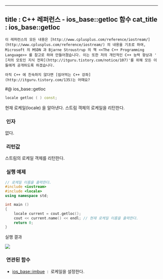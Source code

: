 ----------------
title : C++ 레퍼런스 - ios_base::getloc 함수
cat_title :  ios_base::getloc
--------------



```warning
이 레퍼런스의 모든 내용은 [http://www.cplusplus.com/reference/iostream/](http://www.cplusplus.com/reference/iostream/) 의 내용을 기초로 하여, Microsoft 의 MSDN 과 Bjarne Stroustrup 의 책 <<The C++ Programming Language>> 를 참고로 하여 만들어졌습니다. 이는 또한 저의 개인적인 C++ 능력 향상과 ' [저의 모토인 지식 전파](http://itguru.tistory.com/notice/107)'를 위해 모든 이들에게 공개하도록 하겠습니다.
```

```info
아직 C++ 에 친숙하지 않다면 [씹어먹는 C++ 강좌](http://itguru.tistory.com/135)는 어때요?
```

#@ ios_base::getloc

```cpp
locale getloc ( ) const;
```


현재 로케일(locale) 을 알아낸다.
스트림 객체의 로케일을 리턴한다.




###  인자





없다.




###  리턴값





스트림의 로케일 객체를 리턴한다.




###  실행 예제




```cpp
// 로케일 이름을 출력한다.
#include <iostream>
#include <locale>
using namespace std;

int main ()
{
    locale current = cout.getloc();
    cout << current.name() << endl; // 현재 로케일 이름을 출력한다.
    return 0;
}
```


실행 결과

![](http://img1.daumcdn.net/thumb/R1920x0/?fname=http%3A%2F%2Fcfile29.uf.tistory.com%2Fimage%2F161A3C3B4E4E83B81B0A87)



###  연관된 함수

*  [ios_base::imbue](http://itguru.tistory.com/158)  :  로케일을 설정한다.
